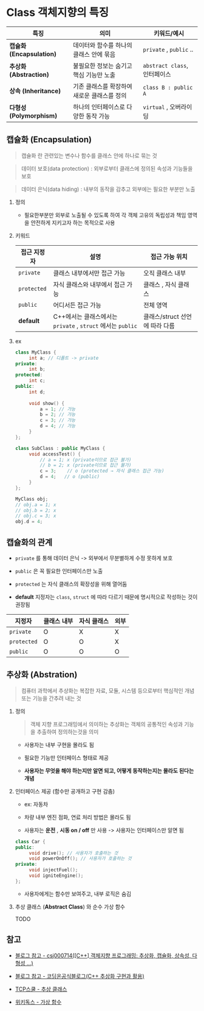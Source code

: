 # Class 객체지향의 특징

특징 | 의미 | 키워드/예시
| ---- | ---- | --- |
| **캡슐화 (Encapsulation)** | 데이터와 함수를 하나의 클래스 안에 묶음 | `private` , `public` .. |
| **추상화 (Abstraction)** | 불필요한 정보는 숨기고 핵심 기능만 노출 | `abstract class`, 인터페이스 |
| **상속 (Inheritance)** | 기존 클래스를 확장하여 새로운 클래스를 정의 | `class B : public A` |
| **다형성 (Polymorphism)** | 하나의 인터페이스로 다양한 동작 가능 | `virtual` , 오버라이딩 |

## 캡슐화 (Encapsulation)

> 캡슐화 란 관련있는 변수나 함수를 클래스 안에 하나로 묶는 것

> 데이터 보호(data protection) : 외부로부터 클래스에 정의된 속성과 기능들을 보호

> 데이터 은닉(data hiding) : 내부의 동작을 감추고 외부에는 필요한 부분만 노출

1. 정의

   - 필요한부분만 외부로 노출될 수 있도록 하여 각 객체 고유의 독립성과 책임 영역을 안전하게 지키고자 하는 목적으로 사용

2. 키워드

   | 접근 지정자 | 설명 | 접근 가능 위치
   | ------- | ----- | ------ |
   |`private` | 클래스 내부에서만 접근 가능 | 오직 클래스 내부
   | `protected` | 자식 클래스와 내부에서 접근 가능 | 클래스 , 자식 클래스 |
   | `public` | 어디서든 접근 가능 | 전체 영역
   | **default** | C++에서는 클래스에서는 `private` , `struct` 에서는 `public` | 클래스/struct 선언에 따라 다름

3. ex

   ```cpp
   class MyClass {
        int a; // 디폴트 -> private
   private:
        int b;
   protected:
        int c;
   public:
        int d;
        
        void show() {
            a = 1; // 가능
            b = 2; // 가능
            c = 3; // 가능
            d = 4; // 가능
        }
   };
   ```

   ```cpp
   class SubClass : public MyClass {
        void accessTest() {
            // a = 1; x (private이므로 접근 불가)
            // b = 2; x (private이므로 접근 불가)
            c = 3;    // o (protected → 자식 클래스 접근 가능)
            d = 4;   // o (public)
        }
   };
   ```

   ```cpp
   MyClass obj;
   // obj.a = 1; x
   // obj.b = 2; x
   // obj.c = 3; x
   obj.d = 4;
   ```

## 캡슐화의 관계

- `private` 를 통해 데이터 은닉 -> 외부에서 무분별하게 수정 못하게 보호

- `public` 은 꼭 필요한 인터페이스만 노출

- `protected` 는 자식 클래스의 확장성을 위해 열어둠

- **default** 지정자는 `class`, `struct` 에 따라 다르기 때문에 명시적으로 작성하는 것이 권장됨

|지정자 | 클래스 내부 | 자식 클래스 | 외부
| --- | ----- | ---- | ---- |
`private` | O | X | X |
`protected` | O | O | X |
`public` | O | O | O |


## 추상화 (Abstration)

> 컴퓨터 과학에서 추상화는 복잡한 자료, 모듈, 시스템 등으로부터 핵심적인 개념 또는 기능을 간추려 내는 것

1. 정의

   > 객체 지향 프로그래밍에서 의미하는 추상화는 객체의 공통적인 속성과 기능을 추출하여 정의하는것을 의미

   - 사용자는 내부 구현을 몰라도 됨

   - 필요한 기능만 인터페이스 형태로 제공

   - **사용자는 무엇을 해야 하는지만 알면 되고, 어떻게 동작하는지는 몰라도 된다는 개념**

2. 인터페이스 제공 (함수만 공개하고 구현 감춤)

   - ex: 자동차

   - 차량 내부 엔진 점화, 연료 처리 방법은 몰라도 됨

   - 사용자는 **운전** , **시동 on / off** 만 사용 -> 사용자는 인터페이스만 알면 됨

   ```cpp
   class Car {
   public:
        void drive(); // 사용자가 호출하는 것
        void powerOnOff(); // 사용자가 호출하는 것
   private:
        void injectFuel();
        void igniteEngine();
   };
   ```

   - 사용자에게는 함수만 보여주고, 내부 로직은 숨김

3. 추상 클래스 (**Abstract Class**) 와 순수 가상 함수

   TODO

## 참고

- [블로그 참고 - csj000714([C++] 객체지향 프로그래밍: 추상화, 캡슐화, 상속성, 다형성 ...)](https://csj000714.tistory.com/408)

- [블로그 참고 - 코딩온공식블로그(C++ 추상화 구현과 활용)](https://blog.naver.com/spreatics2/222500538863)

- [TCP스쿨 - 추상 클래스](https://tcpschool.com/cpp/cpp_polymorphism_abstract)

- [위키독스 - 가상 함수](https://wikidocs.net/17144)